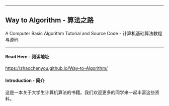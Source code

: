 ----------
## Way to Algorithm - 算法之路

A Computer Basic Algorithm Tutorial and Source Code - 计算机基础算法教程与源码

----------
#### Read Here - 阅读地址
https://zhaochenyou.github.io/Way-to-Algorithm/

#### Introduction - 简介
这是一本关于大学生计算机算法的书籍。我们欢迎更多的同学来一起丰富这些资料。
